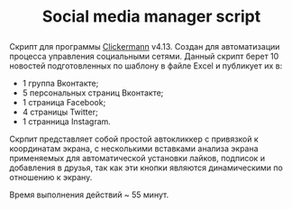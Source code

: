 # <p align=center> Social media manager script </p>

Скрипт для программы [Clickermann](http://crapware.aidf.org/page/clickermann) v4.13. Создан для автоматизации процесса управления социальными сетями.
Данный скрипт берет 10 новостей подготовленных по шаблону в файле Excel и публикует их в:
- 1 группа Вконтакте;
- 5 персональных страниц Вконтакте;
- 1 страница Facebook;
- 4 страницы Twitter;
- 1 странница Instagram.

Скрпит представляет собой простой автокликкер с привязкой к координатам экрана, с несколькими вставками анализа экрана применяемых для автоматической установки лайков, подписок и добавления в друзья, так как эти кнопки являются динамическими по отношению к экрану.

Время выполнения действий ~ 55 минут.
